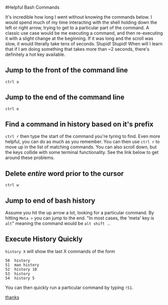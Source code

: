 #Helpful Bash Commands

It's incredible how long I went without knowing the commands below.  I would
spend much of my time interacting with the shell holding down the left or right
arrow, trying to get to a particular part of the command.  A classic use case
would be me executing a command, and then re-executing it with a slight change
at the beginning.  If it was long and the scroll was slow, it would literally
take tens of seconds.  Stupid! Stupid!  When will I learn that if I am doing
something that takes more than ~2 seconds, there's definitely a hot key
available.

## Jump to the front of the command line

`ctrl a` 

## Jump to the end of the command line

`ctrl e`

## Find a command in history based on it's prefix

`ctrl r` then type the start of the command you're tyring to find.  Even more
helpful, you can do as much as you remember.  You can then use `ctrl r` to move
up in the list of matching commands.  You can also scroll down, but the keys
collide with some terminal functionality.  See the link below to get around
these problems.

## Delete *entire* word prior to the cursor

`ctrl w`

## Jump to end of bash history

Assume you hit the up arrow a lot, looking for a particular command.  By hitting
`Meta >` you can jump to the end.  "In most cases, the 'meta' key is
`alt`" meaning the command would be `alt shift .`.

## Execute History Quickly

`history X` will show the last X commands of the form

```
50  history
51  man history
52  history 10
53  history
54  history 5
```

You can then quickly run a particular command by typing `!51`.

[thanks](https://www.digitalocean.com/community/tutorials/how-to-use-bash-history-commands-and-expansions-on-a-linux-vps)

